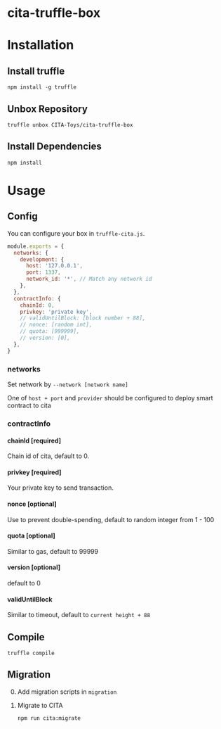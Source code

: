 # cita-truffle-box

# Installation

## Install truffle

```
npm install -g truffle
```

## Unbox Repository

```
truffle unbox CITA-Toys/cita-truffle-box
```

## Install Dependencies

```
npm install
```

# Usage

## Config

You can configure your box in `truffle-cita.js`.

```js
module.exports = {
  networks: {
    development: {
      host: '127.0.0.1',
      port: 1337,
      network_id: '*', // Match any network id
    },
  },
  contractInfo: {
    chainId: 0,
    privkey: 'private key',
    // validUntilBlock: [block number + 88],
    // nonce: [random int],
    // quota: [999999],
    // version: [0],
  },
}
```

### networks

Set network by `--network [network name]`

One of `host + port` and `provider` should be configured to deploy smart contract to cita

### contractInfo

#### chainId [required]

Chain id of cita, default to 0.

#### privkey [required]

Your private key to send transaction.

#### nonce [optional]

Use to prevent double-spending, default to random integer from 1 - 100

#### quota [optional]

Similar to gas, default to 99999

#### version [optional]

default to 0

#### validUntilBlock

Similar to timeout, default to `current height + 88`

## Compile

```
truffle compile
```

## Migration

<!-- 在 migrations 目录下参照模板编写编译代码 -->

0.  Add migration scripts in `migration`

1.  Migrate to CITA
    ```
    npm run cita:migrate
    ```

